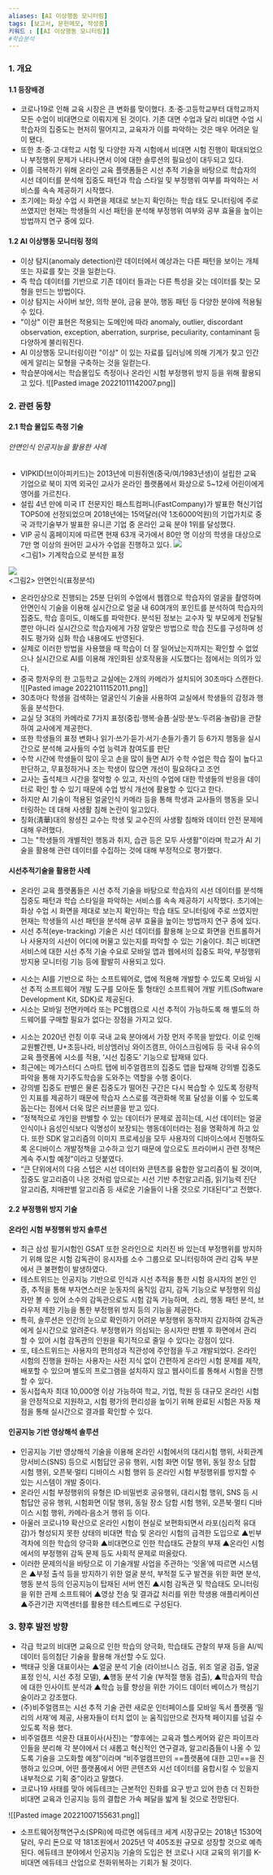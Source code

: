 ```yaml
---
aliases: [AI 이상행동 모니터링]
tags: [보고서, 문헌메모, 작성중]
키워드 : [[AI 이상행동 모니터링]]
#학습분석 
---
```


### 1\. 개요

#### 1\.1 등장배경

- 코로나19로 인해 교육 시장은 큰 변화를 맞이했다. 초·중·고등학교부터 대학교까지 모든 수업이 비대면으로 이뤄지게 된 것이다. 기존 대면 수업과 달리 비대면 수업 시 학습자의 집중도는 현저히 떨어지고, 교육자가 이를 파악하는 것은 매우 어려운 일이 됐다.
- 또한 초·중·고·대학교 시험 및 다양한 자격 시험에서 비대면 시험 진행이 확대되었으나 부정행위 문제가 나타나면서 이에 대한 솔루션의 필요성이 대두되고 있다.
- 이를 극복하기 위해 온라인 교육 플랫폼들은 시선 추적 기술을 바탕으로 학습자의 시선 데이터를 분석해 집중도 패턴과 학습 스타일 및 부정행위 여부를 파악하는 서비스를 속속 제공하기 시작했다.
- 초기에는 화상 수업 시 화면을 제대로 보는지 확인하는 학습 태도 모니터링에 주로 쓰였지만 현재는 학생들의 시선 패턴을 분석해 부정행위 여부와 공부 효율을 높이는 방법까지 연구 중에 있다.

#### 1\.2 AI 이상행동 모니터링 정의

- 이상 탐지(anomaly detection)란 데이터에서 예상과는 다른 패턴을 보이는 개체 또는 자료를 찾는 것을 일컫는다.
- 즉 학습 데이터를 기반으로 기존 데이터 들과는 다른 특성을 갖는 데이터를 찾는 모형을 만드는 방법이다.
- 이상 탐지는 사이버 보안, 의학 분야, 금융 분야, 행동 패턴 등 다양한 분야에 적용될 수 있다.
- "이상" 이란 표현은 적용되는 도메인에 따라 anomaly, outlier, discordant observation, exception, aberration, surprise, peculiarity, contaminant 등 다양하게 불리워진다.
- AI 이상행동 모니터링이란  "이상" 이 있는 자료를 딥러닝에 의해 기계가 찾고 인간에게 알리는 모형을 구축하는 것을 일컫는다.
- 학습분야에서는 학습몰입도 측정이나 온라인 시험 부정행위 방지 등을 위해 활용되고 있다. !\[\[Pasted image 20221011142007.png\]\]

### 2\. 관련 동향

#### 2\.1 학습 몰입도 측정 기술

###### 안면인식 인공지능을 활용한 사례

- VIPKID(브이아피키드)는 2013년에 미원쥐엔(중국/여/1983년생)이 설립한 교육 기업으로 북미 지역 외국인 교사가 온라인 플랫폼에서 화상으로 5~12세 어린이에게 영어를 가르친다.
- 설립 4년 만에 미국 IT 전문지인 패스트컴퍼니(FastCompany)가 발표한 혁신기업 TOP50에 선정되었으며 2018년에는 15억달러(약 1조6000억원)의 기업가치로 중국 과학기술부가 발표한 유니콘 기업 중 온라인 교육 분야 1위를 달성했다.
- VIP 공식 홈페이지에 따르면 현재 63개 국가에서 80만 명 이상의 학생을 대상으로 7만 명 이상의 원어민 교사가 수업을 진행하고 있다. ![](https://wikidocs.net/images/page/128441/62.png)  
  <그림1> 기계학습으로 분석한 표정

![](https://wikidocs.net/images/page/128441/63.png)  
<그림2> 안면인식(표정분석)

- 온라인상으로 진행되는 25분 단위의 수업에서 웹캠으로 학습자의 얼굴을 촬영하며 안면인식 기술을 이용해 실시간으로 얼굴 내 60여개의 포인트를 분석하여 학습자의 집중도, 학습 흥미도, 이해도를 파악한다. 분석된 정보는 교수자 및 부모에게 전달될 뿐만 아니라 실시간으로 학습자에게 가장 알맞은 방법으로 학습 진도를 구성하며 성취도 평가와 심화 학습 내용에도 반영된다.
- 실제로 이러한 방법을 사용했을 때 학습이 더 잘 일어났는지까지는 확인할 수 없었으나 실시간으로 AI를 이용해 개인화된 상호작용을 시도했다는 점에서는 의의가 있다.
- 중국 항저우의 한 고등학교 교실에는 2개의 카메라가 설치되어 30초마다 스캔한다.
  !\[\[Pasted image 20221011152011.png\]\]
- 30초마다 학생을 검색하는 얼굴인식 기술을 사용하여 교실에서 학생들의 감정과 행동을 분석한다.
- 교실 당 3대의 카메라로 7가지 표정(중립·행복·슬픔·실망·분노·두려움·놀람)을 관찰하여 교사에게 제공한다.
- 또한 학생들의 표정 변화나 읽기·쓰기·듣기·서기·손들기·졸기 등 6가지 행동을 실시간으로 분석해 교사들의 수업 능력과 참여도를 판단
- 수학 시간에 학생들이 많이 웃고 손을 많이 들면 AI가 수학 수업은 학습 질이 높다고 판단하고, 무표정하거나 조는 학생이 많으면 개선이 필요하다고 조언
- 교사는 출석체크 시간을 절약할 수 있고, 자신의 수업에 대한 학생들의 반응을 데이터로 확인 할 수 있기 때문에 수업 방식 개선에 활용할 수 있다고 한다.
- 하지만 AI 기술이 적용된 얼굴인식 카메라 등을 통해 학생과 교사들의 행동을 모니터링하는 데 대해 사생활 침해 논란이 일고있다.
- 칭화(淸華)대의 왕셩진 교수는 학생 및 교수진의 사생활 침해와 데이터 안전 문제에 대해 우려했다.
- 그는 "학생들의 개별적인 행동과 취지, 습관 등은 모두 사생활"이라며 학교가 AI 기술을 활용해 관련 데이터를 수집하는 것에 대해 부정적으로 평가했다.

#### 시선추적기술을 활용한 사례

- 온라인 교육 플랫폼들은 시선 추적 기술을 바탕으로 학습자의 시선 데이터를 분석해 집중도 패턴과 학습 스타일을 파악하는 서비스를 속속 제공하기 시작했다. 초기에는 화상 수업 시 화면을 제대로 보는지 확인하는 학습 태도 모니터링에 주로 쓰였지만 현재는 학생들의 시선 패턴을 분석해 공부 효율을 높이는 방법까지 연구 중에 있다.
- 시선 추적(eye-tracking) 기술은 시선 데이터를 활용해 눈으로 화면을 컨트롤하거나 사용자의 시선이 어디에 머물고 있는지를 파악할 수 있는 기술이다. 최근 비대면 서비스에 대한 시선 추적 기술 수요로 모바일 앱과 웹에서의 집중도 파악, 부정행위 방지용 모니터링 기능 등에 활발히 사용되고 있다.


+ 시소는 AI를 기반으로 하는 소프트웨어로, 앱에 적용해 개발할 수 있도록 모바일 시선 추적 소프트웨어 개발 도구를 모아둔 툴 형태인 소프트웨어 개발 키트(Software Development Kit, SDK)로 제공된다.
+ 시소는 모바일 전면카메라 또는 PC웹캠으로 시선 추적이 가능하도록 해 별도의 하드웨어를 구매할 필요가 없다는 장점을 가지고 있다.


- 시소는 2020년 런칭 이후 국내 교육 분야에서 가장 먼저 주목을 받았다. 이로 인해 교원빨간펜, U+초등나라, 비상엠러닝 와이즈캠프, 아이스크림에듀 등 국내 유수의 교육 플랫폼에 시소를 적용, ‘시선 집중도’ 기능으로 탑재돼 있다.
- 최근에는 메가스터디 스마트 탭에 비주얼캠프의 집중도 앱을 탑재해 강의별 집중도 파악을 통해 자기주도학습을 도와주는 역할을 수행 중이다.
- 강의별 집중도 판별은 물론 집중도가 떨어진 구간은 다시 복습할 수 있도록 정량적인 지표를 제공하기 때문에 학습자 스스로를 객관화해 목표 달성을 이룰 수 있도록 돕는다는 점에서 더욱 많은 러브콜을 받고 있다.
- “정책적으로 개인을 판별할 수 있는 데이터가 문제로 꼽히는데, 시선 데이터는 얼굴인식이나 음성인식보다 익명성이 보장되는 행동데이터라는 점을 명확하게 하고 있다. 또한 SDK 알고리즘의 이미지 프로세싱을 모두 사용자의 디바이스에서 진행하도록 온디바이스 개발정책을 고수하고 있기 때문에 앞으로도 프라이버시 관련 정책은 계속 주시할 예정”이라고 덧붙였다.
- “큰 단위에서의 다음 스텝은 시선 데이터와 콘텐츠를 융합한 알고리즘이 될 것이며, 집중도 알고리즘이 나온 것처럼 앞으로는 시선 기반 추천알고리즘, 읽기능력 진단 알고리즘, 치매판별 알고리즘 등 새로운 기술들이 나올 것으로 기대된다”고 전했다.

#### 2\.2 부정행위 방지 기술

#### 온라인 시험 부정행위 방지 솔루션

- 최근 삼성 필기시험인 GSAT 또한 온라인으로 치러진 바 있는데 부정행위를 방지하기 위해 많은 시험 감독관이 응시자를 소수 그룹으로 모니터링하여 관리 감독 부분에서 큰 불편함이 발생하였다.
- 테스트위드는 인공지능 기반으로 인식과 시선 추적을 통한 시험 응시자의 본인 인증, 추적을 통해 부자연스러운 눈동자의 움직임 감지, 감독 기능으로 부정행위 의심자만 볼 수 있어 소수의 감독관으로도 시험 감독 가능하며,  소리, 행동 패턴 분석, 브라우저 제한 기능을 통한 부정행위 방지 등의 기능을 제공한다.
- 특히, 솔루션은 인간의 눈으로 확인하기 어려운 부정행위 동작까지 감지하여 감독관에게 실시간으로 알려준다. 부정행위가 의심되는 응시자만 판별 후 화면에서 관리 할 수 있어 시험 감독관의 인원을 획기적으로 줄일 수 있다는 강점이 있다.
- 또, 테스트위드는 사용자의 편의성과 직관성에 주안점을 두고 개발되었다. 온라인 시험의 진행을 원하는 사용자는 사전 지식 없이 간편하게 온라인 시험 문제를 제작, 배포할 수 있으며 별도의 프로그램을 설치하지 않고 웹사이트를 통해서 시험을 진행할 수 있다.
- 동시접속자 최대 10,000명 이상 가능하여 학교, 기업, 학원 등 대규모 온라인 시험을 안정적으로 지원하고, 시험 평가의 편리성을 높이기 위해 완료된 시험은 자동 채점을 통해 실시간으로 결과를 확인할 수 있다.

#### 인공지능 기반 영상해석 솔루션

- 인공지능 기반 영상해석 기술을 이용해 온라인 시험에서의 대리시험 행위, 사회관계망서비스(SNS) 등으로 시험답안 공유 행위, 시험 화면 이탈 행위, 동일 장소 담합 시험 행위, 오픈북·멀티 디바이스 시험 행위 등 온라인 시험 부정행위를 방지할 수 있는 시스템이 개발 중이다.
- 온라인 시험 부정행위의 유형은 ID·비밀번호 공유행위, 대리시험 행위, SNS 등 시험답안 공유 행위, 시험화면 이탈 행위, 동일 장소 담합 시험 행위, 오픈북·멀티 디바이스 시험 행위, 카메라·음소거 행위 등 이다.
- 아울러 코로나19 확산으로 온라인 시험이 현실로 보편화되면서 라포(심리적 유대감)가 형성되지 못한 상태의 비대면 학습 및 온라인 시험의 급격한 도입으로 ▲빈부 격차에 의한 학습의 양극화 ▲비대면으로 인한 학습태도 관찰의 부재 ▲온라인 시험에서의 부정행위 감독 문제 등도 사회적 문제로 떠올랐다.
- 이러한 문제의식을 바탕으로 이 기술개발 사업을 주관하는 ‘잇올’에 따르면 시스템은 ▲부정 출석 등을 방지하기 위한 얼굴 분석, 부적절 도구 발견을 위한 화면 분석, 행동 분석 등의 인공지능이 탑재된 서버 엔진 ▲시험 감독관 및 학습태도 모니터링을 위한 관제 소프트웨어 ▲영상 전송 및 결과값 처리를 위한 학생용 애플리케이션 ▲주관기관 지역센터를 활용한 테스트베드로 구성된다.

### 3\. 향후 발전 방향

- 각급 학교의 비대면 교육으로 인한 학습의 양극화, 학습태도 관찰의 부재 등을 AI/빅데이터 등의첨단 기술을 활용해 개선할 수도 있다.
- 백태규 잇올 대표이사는 ▲얼굴 분석 기술 (라이브니스 검출, 위조 얼굴 검출, 얼굴 표정 인식, 시선 추정 모델), ▲행동 분석 기술 (부적절 행동 검출), ▲학습자의 학습에 대한 인사이트 분석과 ▲학습 능률 향상을 위한 가이드 데이터 베이스가 핵심기술이라고 강조했다.
- (주)비주얼캠프는 시선 추적 기술 관련 새로운 인터페이스를 모바일 독서 플랫폼 ‘밀리의 서재’에 제공, 사용자들이 터치 없이 눈 움직임만으로 전자책 페이지를 넘길 수 있도록 적용 했다.
- 비주얼캠프 석윤찬 대표이사(사진)는 “향후에는 교육과 헬스케어와 같은 파이프라인들을 분리해 각 분야에서 더 새롭고 혁신적인 연구결과, 알고리즘들이 나올 수 있도록 기술을 고도화할 예정”이라며 “비주얼캠프만의 ==플랫폼에 대한 고민==을 진행하고 있으며, 어떤 플랫폼에서 어떤 콘텐츠와 시선 데이터를 융합시킬 수 있을지 내부적으로 기획 중”이라고 말했다.
- 코로나19 사태를 맞아 에듀테크는 근본적인 진화를 요구 받고 있어 한층 더 진화한 비대면 교육과 인공지능 등의 결합은 가속 페달을 밟게 될 것으로 전망된다.

!\[\[Pasted image 20221007155631.png\]\]

- 소프트웨어정책연구소(SPRi)에 따르면 에듀테크 세계 시장규모는 2018년 1530억 달러, 우리 돈으로 약 181조원에서 2025년 약 405조원 규모로 성장할 것으로 예측된다. 에듀테크 분야에서 인공지능 기술의 도입은 현 코로나 시대 교육의 위기를 K-비대면 에듀테크 산업으로 전화위복하는 기회가 될 것이다.